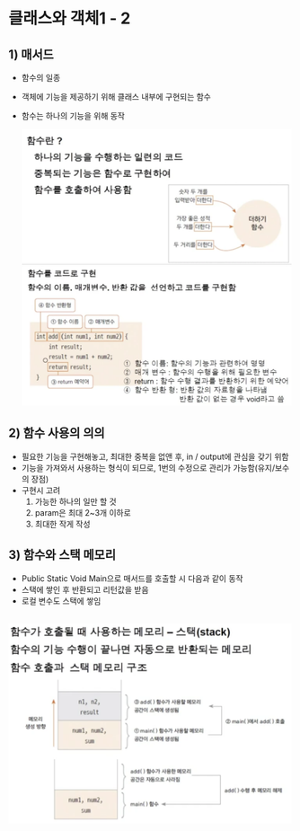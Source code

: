 <link href="../../md/style.css" rel="stylesheet">

# 클래스와 객체1 - 2

## 1) 매서드

- 함수의 일종
- 객체에 기능을 제공하기 위해 클래스 내부에 구현되는 함수
- 함수는 하나의 기능을 위해 동작

  <img src='images/2021-08-18-00-10-29.png' />  
  <img src='images/2021-08-18-00-13-23.png' />

## 2) 함수 사용의 의의

- 필요한 기능을 구현해놓고, 최대한 중복을 없앤 후, in / output에 관심을 갖기 위함
- 기능을 가져와서 사용하는 형식이 되므로, 1번의 수정으로 관리가 가능함(유지/보수의 장점)
- 구현시 고려
  1. 가능한 하나의 일만 할 것
  2. param은 최대 2~3개 이하로
  3. 최대한 작게 작성

## 3) 함수와 스택 메모리

- Public Static Void Main으로 매서드를 호출할 시 다음과 같이 동작
- 스택에 쌓인 후 반환되고 리턴값을 받음
- 로컬 변수도 스택에 쌓임

<br>

<img src='images/2021-08-18-00-44-01.png' />
